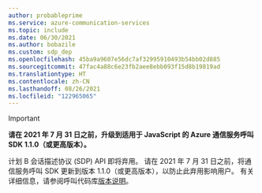 ```yaml
---
author: probableprime
ms.service: azure-communication-services
ms.topic: include
ms.date: 06/30/2021
ms.author: bobazile
ms.custom: sdp_dep
ms.openlocfilehash: 45ba9a9607e56dc7af32995910493b54bb02d885
ms.sourcegitcommit: 47fac4a88c6e23fb2aee8ebb093f15d8b19819ad
ms.translationtype: HT
ms.contentlocale: zh-CN
ms.lasthandoff: 08/26/2021
ms.locfileid: "122965065"
---
```

> [!IMPORTANT]
> **请在 2021 年 7 月 31 日之前，升级到适用于 JavaScript 的 Azure 通信服务呼叫 SDK 1.1.0（或更高版本）。**
>
> 计划 B 会话描述协议 (SDP) API 即将弃用。 请在 2021 年 7 月 31 日之前，将通信服务呼叫 SDK 更新到版本 1.1.0（或更高版本），以防止此弃用影响用户。 有关详细信息，请参阅呼叫代码库[版本说明](https://github.com/Azure/Communication/blob/master/releasenotes/acs-javascript-calling-library-release-notes.md#v110-2021-06-17)。
